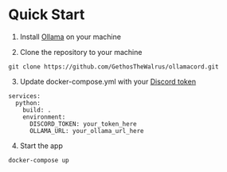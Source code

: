 # Quick Start

1. Install [Ollama](https://ollama.com) on your machine

2. Clone the repository to your machine
```
git clone https://github.com/GethosTheWalrus/ollamacord.git
```

3. Update docker-compose.yml with your [Discord token](https://discord.com/developers/applications)
```
services:
  python:
    build: .
    environment:
      DISCORD_TOKEN: your_token_here
      OLLAMA_URL: your_ollama_url_here
```

4. Start the app
```
docker-compose up
```
